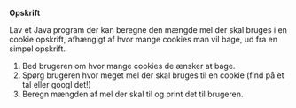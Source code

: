 **Opskrift**

Lav et Java program der kan beregne den mængde mel der skal bruges i en cookie opskrift, afhængigt af hvor mange cookies man vil bage, ud fra en simpel opskrift.

1. Bed brugeren om hvor mange cookies de ænsker at bage.
2. Spørg brugeren hvor meget mel der skal bruges til en cookie (find på et tal eller googl det!)
3. Beregn mængden af mel der skal til og print det til brugeren.